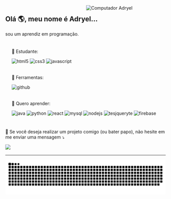  <img src="https://c.tenor.com/mIYqNr6gkjEAAAAi/world-of-gumball.gif" min-width="500px" max-width="500px" width="250px" align="right" alt="Computador Adryel">

## Olá 🌎, meu nome é Adryel...

<p align="left">
  sou um aprendiz em programação.
</p>

<div style="display:grid;background:#FFFFFF17;width:100%;border-radius:10px;">

  <div style="padding:10px 10px 10px 20px;">
  <p>🦄 Estudante: </p>
    
  <img src="https://cdn.jsdelivr.net/gh/devicons/devicon/icons/html5/html5-original-wordmark.svg" alt="html5" width="50" />
    
  <img src="https://cdn.jsdelivr.net/gh/devicons/devicon/icons/css3/css3-original-wordmark.svg" alt="css3" width="50" />

  <img src="https://cdn.jsdelivr.net/gh/devicons/devicon/icons/javascript/javascript-original.svg" alt="javascript" width="50" />
    
  </div>

  <div style="padding:10px 10px 10px 20px">
  <p>💼 Ferramentas: </p>
    
  <img src="https://cdn.jsdelivr.net/gh/devicons/devicon/icons/github/github-original-wordmark.svg" alt="github" width="50" />
    
  </div>

  <div style="padding:10px 10px 10px 20px">
    <p>🧐 Quero aprender: </p>

  <img src="https://cdn.jsdelivr.net/gh/devicons/devicon/icons/java/java-original-wordmark.svg" alt="java" width="50" />

  <img src="https://cdn.jsdelivr.net/gh/devicons/devicon/icons/python/python-original-wordmark.svg" alt="python" width="50" />
    
  <img src="https://cdn.jsdelivr.net/gh/devicons/devicon/icons/react/react-original-wordmark.svg" alt="react" width="50" />

  <img src="https://cdn.jsdelivr.net/gh/devicons/devicon/icons/mysql/mysql-original-wordmark.svg" alt="mysql" width="50" />
    
  <img src="https://cdn.jsdelivr.net/gh/devicons/devicon/icons/nodejs/nodejs-original.svg" alt="nodejs" width="50" />
    
  <img src="https://cdn.jsdelivr.net/gh/devicons/devicon/icons/jquery/jquery-original-wordmark.svg" alt="tesjqueryte" width="50" />
    
  <img src="https://cdn.jsdelivr.net/gh/devicons/devicon/icons/firebase/firebase-plain-wordmark.svg" alt="firebase" width="50" />
    
  </div>

</div>
  
</br>
<p align="left">
  💌 Se você deseja realizar um projeto comigo (ou bater papo), não hesite em me enviar uma mensagem ⤵️
</p>

<p align="left">

  <a href="https://www.linkedin.com/in/adryel-beneton-518008183/" alt="Linkedin">
  <img src="https://img.shields.io/badge/-Linkedin-0e76a8?style=for-the-badge&logo=Linkedin&logoColor=white&link=https://www.linkedin.com/in/iuricode" /></a>
</p>

---

![](https://github.com/Platane/snk/raw/output/github-contribution-grid-snake.svg)
  
